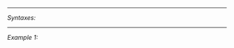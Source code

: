 


---
*Syntaxes:*

<!-- [] call `BIN_fnc_getCharacterSounds` -->

---
*Example 1:*

<!-- 
```sqf
[] call BIN_fnc_getCharacterSounds;
``` -->